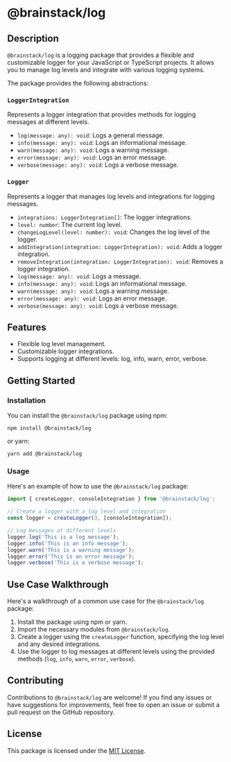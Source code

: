 # @brainstack/log

## Description

`@brainstack/log` is a logging package that provides a flexible and customizable logger for your JavaScript or TypeScript projects. It allows you to manage log levels and integrate with various logging systems.

The package provides the following abstractions:

### `LoggerIntegration`

Represents a logger integration that provides methods for logging messages at different levels.

- `log(message: any): void`: Logs a general message.
- `info(message: any): void`: Logs an informational message.
- `warn(message: any): void`: Logs a warning message.
- `error(message: any): void`: Logs an error message.
- `verbose(message: any): void`: Logs a verbose message.

### `Logger`

Represents a logger that manages log levels and integrations for logging messages.

- `integrations: LoggerIntegration[]`: The logger integrations.
- `level: number`: The current log level.
- `changeLogLevel(level: number): void`: Changes the log level of the logger.
- `addIntegration(integration: LoggerIntegration): void`: Adds a logger integration.
- `removeIntegration(integration: LoggerIntegration): void`: Removes a logger integration.
- `log(message: any): void`: Logs a message.
- `info(message: any): void`: Logs an informational message.
- `warn(message: any): void`: Logs a warning message.
- `error(message: any): void`: Logs an error message.
- `verbose(message: any): void`: Logs a verbose message.

## Features

- Flexible log level management.
- Customizable logger integrations.
- Supports logging at different levels: log, info, warn, error, verbose.

## Getting Started

### Installation

You can install the `@brainstack/log` package using npm:

```
npm install @brainstack/log
```

or yarn:

```
yarn add @brainstack/log
```

### Usage

Here's an example of how to use the `@brainstack/log` package:

```typescript
import { createLogger, consoleIntegration } from '@brainstack/log';

// Create a logger with a log level and integration
const logger = createLogger(3, [consoleIntegration]);

// Log messages at different levels
logger.log('This is a log message');
logger.info('This is an info message');
logger.warn('This is a warning message');
logger.error('This is an error message');
logger.verbose('This is a verbose message');
```

## Use Case Walkthrough

Here's a walkthrough of a common use case for the `@brainstack/log` package:

1. Install the package using npm or yarn.
2. Import the necessary modules from `@brainstack/log`.
3. Create a logger using the `createLogger` function, specifying the log level and any desired integrations.
4. Use the logger to log messages at different levels using the provided methods (`log`, `info`, `warn`, `error`, `verbose`).

## Contributing

Contributions to `@brainstack/log` are welcome! If you find any issues or have suggestions for improvements, feel free to open an issue or submit a pull request on the GitHub repository.

## License

This package is licensed under the [MIT License](LICENSE).
